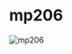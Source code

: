 # mp206

![mp206](https://github.com/temptemp3/ulujs/assets/23183451/95a61397-3107-496d-9ae7-1db811735697)

